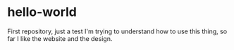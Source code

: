 # hello-world
First repository, just a test
I'm trying to understand how to use this thing, so far I like the website and the design.
